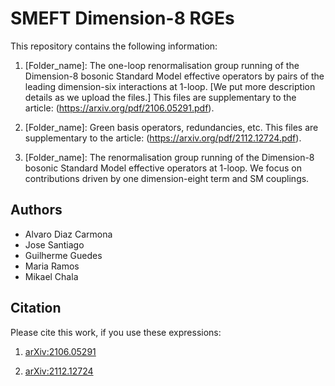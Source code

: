 # SMEFT Dimension-8 RGEs

This repository contains the following information:

1. [Folder_name]: The one-loop renormalisation group running of the Dimension-8 bosonic Standard
Model effective operators by pairs of the leading dimension-six interactions at 1-loop.  [We put more description details as we upload the files.] This files are supplementary to the article: (https://arxiv.org/pdf/2106.05291.pdf).

2. [Folder_name]: Green basis operators, redundancies, etc. This files are supplementary to the article: (https://arxiv.org/pdf/2112.12724.pdf).

3. [Folder_name]: The renormalisation group running of the Dimension-8 bosonic Standard Model effective operators at 1-loop. We focus on contributions driven by one dimension-eight term and SM couplings.

## Authors
* Alvaro Diaz Carmona
* Jose Santiago
* Guilherme Guedes
* Maria Ramos
* Mikael Chala

## Citation

Please cite this work, if you use these expressions:

1. [arXiv:2106.05291](https://arxiv.org/pdf/2106.05291.pdf)

2. [arXiv:2112.12724]("https://arxiv.org/pdf/2112.12724.pdf")